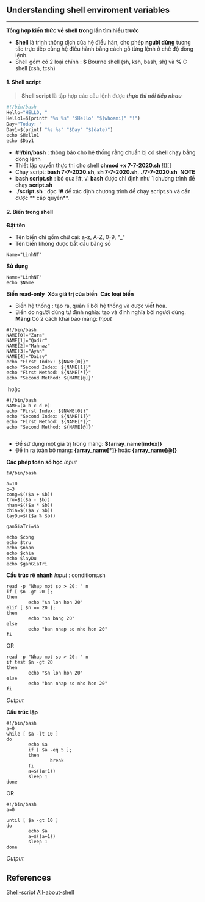 ## Understanding shell enviroment variables
___
**Tổng hợp kiến thức về shell trong lần tìm hiểu trước**
+ **Shell** là trình thông dịch của hệ điều hàn, cho phép **người dùng** tương tác trực tiếp cùng hệ điều hành bằng cách gõ từng lệnh ở chế độ dòng lệnh.
+ Shell gồm có 2 loại chính : **$** Bourne shell (sh, ksh, bash, sh) và **%** C shell (csh, tcsh)

#### 1. Shell script
> **Shell script** là tập hợp các câu lệnh được ***thực thi nối tiếp nhau***

```python
#!/bin/bash
Hello="HELLO, "
Hello1=$(printf "%s %s" "$Hello" "$(whoami)" "!")
Day="Today: "
Day1=$(printf "%s %s" "$Day" "$(date)")
echo $Hello1
echo $Day1
```
+ **#!/bin/bash** : thông báo cho hệ thống rằng chuẩn bị có shell chạy bằng dòng lệnh
+ Thiết lập quyền thực thi cho shell **chmod +x 7-7-2020.sh**
!()[]
+ Chạy script: **bash 7-7-2020.sh**, **sh 7-7-2020.sh**, **./7-7-2020.sh**
![]()
**NOTE** 
+ **bash script.sh** : bỏ qua **!#**, vì **bash** được chỉ định như 1 chương trình để chạy **script.sh**
+ **./script.sh** : đọc **!#** để xác định chương trình để chạy script.sh và cần được ** cấp quyền**. 

#### 2. Biến trong shell
**Đặt tên**
+ Tên biến chỉ gồm chữ cái: a-z, A-Z, 0-9, "_"
+ Tên biến không được bắt đầu bằng số
```
Name="LinhNT"
```
**Sử dụng**
```
Name="LinhNT"
echo $Name
```
**Biến read-only**
![]()
**Xóa giá trị của biến**
![]()
**Các loại biến**
+ Biến hệ thống : tạo ra, quản lí bởi hệ thống và được viết hoa.
![]()
+ Biến do người dùng tự định nghĩa: tạo và định nghĩa bởi người dùng.
**Mảng**
Có 2 cách khai báo mảng: 
*Input* 
```
#!/bin/bash
NAME[0]="Zara"
NAME[1]="Qadir"
NAME[2]="Mahnaz"
NAME[3]="Ayan"
NAME[4]="Daisy"
echo "First Index: ${NAME[0]}"
echo "Second Index: ${NAME[1]}"
echo "First Method: ${NAME[*]}"
echo "Second Method: ${NAME[@]}"
```
![]()
hoặc
```
#!/bin/bash
NAME=(a b c d e)
echo "First Index: ${NAME[0]}"
echo "Second Index: ${NAME[1]}"
echo "First Method: ${NAME[*]}"
echo "Second Method: ${NAME[@]}"
```
![]()
+ Để sử dụng một giá trị trong màng: **${array_name[index]}**
+ Để in ra toàn bộ mảng: **{array_name[*]}** hoặc **{array_name[@]}**

**Các phép toán số học**
*Input*
```
!#/bin/bash

a=10
b=3
cong=$(($a + $b))
tru=$(($a - $b))
nhan=$(($a * $b))
chia=$(($a / $b))
layDu=$(($a % $b))

ganGiaTri=$b

echo $cong
echo $tru
echo $nhan
echo $chia
echo $layDu
echo $ganGiaTri
```

**Cấu trúc rẽ nhánh**
*Input* : conditions.sh
```
read -p "Nhap mot so > 20: " n
if [ $n -gt 20 ];
then
        echo "$n lon hon 20"
elif [ $n == 20 ];
then 
        echo "$n bang 20"
else 
        echo "ban nhap so nho hon 20"
fi
```
OR
```
read -p "Nhap mot so > 20: " n
if test $n -gt 20
then
        echo "$n lon hon 20"
else 
        echo "ban nhap so nho hon 20"
fi
```
*Output*

**Cấu trúc lặp**
```
#!/bin/bash
a=0
while [ $a -lt 10 ]
do
        echo $a
        if [ $a -eq 5 ];
        then 
                break
        fi
        a=$((a+1))
        sleep 1
done
```
OR
```
#!/bin/bash
a=0

until [ $a -gt 10 ] 
do
        echo $a
        a=$((a+1))
        sleep 1
done
```

*Output*
![]()

## References
[Shell-script](https://viblo.asia/p/lam-quen-voi-shell-script-ZabG9zYzvzY6#_cau-truc-re-nhanh-14)
[All-about-shell](https://www.tutorialspoint.com/unix/unix-loop-control.htm)



